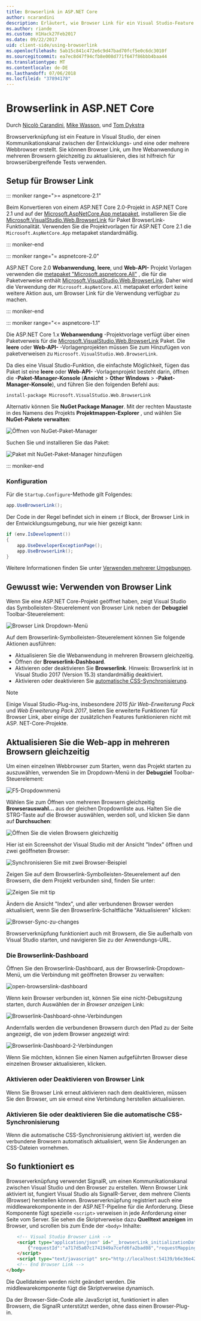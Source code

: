 ```yaml
---
title: Browserlink in ASP.NET Core
author: ncarandini
description: Erläutert, wie Browser Link für ein Visual Studio-Feature ist, die die Entwicklungsumgebung mit einem oder mehreren Webbrowsern verknüpft.
ms.author: riande
ms.custom: H1Hack27Feb2017
ms.date: 09/22/2017
uid: client-side/using-browserlink
ms.openlocfilehash: 5ab15c841c472e6c9d47bad70fcf5e0c6dc3010f
ms.sourcegitcommit: ea7ec8d47f94cfb8e008d771f647f86bbb4baa44
ms.translationtype: MT
ms.contentlocale: de-DE
ms.lasthandoff: 07/06/2018
ms.locfileid: "37894178"
---
```

# <a name="browser-link-in-aspnet-core"></a>Browserlink in ASP.NET Core

Durch [Nicolò Carandini](https://github.com/ncarandini), [Mike Wasson](https://github.com/MikeWasson), und [Tom Dykstra](https://github.com/tdykstra)

Browserverknüpfung ist ein Feature in Visual Studio, der einen Kommunikationskanal zwischen der Entwicklungs- und eine oder mehrere Webbrowser erstellt. Sie können Browser Link, um Ihre Webanwendung in mehreren Browsern gleichzeitig zu aktualisieren, dies ist hilfreich für browserübergreifende Tests verwenden.

## <a name="browser-link-setup"></a>Setup für Browser Link

::: moniker range=">= aspnetcore-2.1"

Beim Konvertieren von einem ASP.NET Core 2.0-Projekt in ASP.NET Core 2.1 und auf der [Microsoft.AspNetCore.App metapaket](xref:fundamentals/metapackage-app), installieren Sie die [Microsoft.VisualStudio.Web.BrowserLink](https://www.nuget.org/packages/Microsoft.VisualStudio.Web.BrowserLink/) für Paket BrowserLink-Funktionalität. Verwenden Sie die Projektvorlagen für ASP.NET Core 2.1 die `Microsoft.AspNetCore.App` metapaket standardmäßig.

::: moniker-end

::: moniker range="= aspnetcore-2.0"

ASP.NET Core 2.0 **Webanwendung**, **leere**, und **Web-API-** Projekt Vorlagen verwenden die [metapaket "Microsoft.aspnetcore.All"](xref:fundamentals/metapackage) , die für die Paketverweise enthält [Microsoft.VisualStudio.Web.BrowserLink](https://www.nuget.org/packages/Microsoft.VisualStudio.Web.BrowserLink/). Daher wird die Verwendung der `Microsoft.AspNetCore.All` metapaket erfordert keine weitere Aktion aus, um Browser Link für die Verwendung verfügbar zu machen.

::: moniker-end

::: moniker range="<= aspnetcore-1.1"

Die ASP.NET Core 1.x **Webanwendung** -Projektvorlage verfügt über einen Paketverweis für die [Microsoft.VisualStudio.Web.BrowserLink](https://www.nuget.org/packages/Microsoft.VisualStudio.Web.BrowserLink/) Paket. Die **leere** oder **Web-API-** -Vorlagenprojekten müssen Sie zum Hinzufügen von paketverweisen zu `Microsoft.VisualStudio.Web.BrowserLink`.

Da dies eine Visual Studio-Funktion, die einfachste Möglichkeit, fügen das Paket ist eine **leere** oder **Web-API-** -Vorlagenprojekt besteht darin, öffnen die **-Paket-Manager-Konsole** (**Ansicht** > **Other Windows** > **-Paket-Manager-Konsole**), und führen Sie den folgenden Befehl aus:

```console
install-package Microsoft.VisualStudio.Web.BrowserLink
```

Alternativ können Sie **NuGet Package Manager**. Mit der rechten Maustaste in des Namens des Projekts **Projektmappen-Explorer** , und wählen Sie **NuGet-Pakete verwalten**:

![Öffnen von NuGet-Paket-Manager](using-browserlink/_static/open-nuget-package-manager.png)

Suchen Sie und installieren Sie das Paket:

![Paket mit NuGet-Paket-Manager hinzufügen](using-browserlink/_static/add-package-with-nuget-package-manager.png)

::: moniker-end

### <a name="configuration"></a>Konfiguration

Für die `Startup.Configure`-Methode gilt Folgendes:

```csharp
app.UseBrowserLink();
```

Der Code in der Regel befindet sich in einem `if` Block, der Browser Link in der Entwicklungsumgebung, nur wie hier gezeigt kann:

```csharp
if (env.IsDevelopment())
{
    app.UseDeveloperExceptionPage();
    app.UseBrowserLink();
}
```

Weitere Informationen finden Sie unter [Verwenden mehrerer Umgebungen](xref:fundamentals/environments).

## <a name="how-to-use-browser-link"></a>Gewusst wie: Verwenden von Browser Link

Wenn Sie eine ASP.NET Core-Projekt geöffnet haben, zeigt Visual Studio das Symbolleisten-Steuerelement von Browser Link neben der **Debugziel** Toolbar-Steuerelement:

![Browser Link Dropdown-Menü](using-browserlink/_static/browserLink-dropdown-menu.png)

Auf dem Browserlink-Symbolleisten-Steuerelement können Sie folgende Aktionen ausführen:

* Aktualisieren Sie die Webanwendung in mehreren Browsern gleichzeitig.
* Öffnen der **Browserlink-Dashboard**.
* Aktivieren oder deaktivieren Sie **Browserlink**. Hinweis: Browserlink ist in Visual Studio 2017 (Version 15.3) standardmäßig deaktiviert.
* Aktivieren oder deaktivieren Sie [automatische CSS-Synchronisierung](#enable-or-disable-css-auto-sync).

> [!NOTE]
> Einige Visual Studio-Plug-ins, insbesondere *2015 für Web-Erweiterung Pack* und *Web Erweiterung Pack 2017*, bieten Sie erweiterte Funktionen für Browser Link, aber einige der zusätzlichen Features funktionieren nicht mit ASP. NET-Core-Projekte.

## <a name="refresh-the-web-app-in-several-browsers-at-once"></a>Aktualisieren Sie die Web-app in mehreren Browsern gleichzeitig

Um einen einzelnen Webbrowser zum Starten, wenn das Projekt starten zu auszuwählen, verwenden Sie im Dropdown-Menü in der **Debugziel** Toolbar-Steuerelement:

![F5-Dropdownmenü](using-browserlink/_static/debug-target-dropdown-menu.png)

Wählen Sie zum Öffnen von mehreren Browsern gleichzeitig **Browserauswahl...**  aus der gleichen Dropdownliste aus. Halten Sie die STRG-Taste auf die Browser auswählen, werden soll, und klicken Sie dann auf **Durchsuchen**:

![Öffnen Sie die vielen Browsern gleichzeitig](using-browserlink/_static/open-many-browsers-at-once.png)

Hier ist ein Screenshot der Visual Studio mit der Ansicht "Index" öffnen und zwei geöffneten Browser:

![Synchronisieren Sie mit zwei Browser-Beispiel](using-browserlink/_static/sync-with-two-browsers-example.png)

Zeigen Sie auf dem Browserlink-Symbolleisten-Steuerelement auf den Browsern, die dem Projekt verbunden sind, finden Sie unter:

![Zeigen Sie mit tip](using-browserlink/_static/hoover-tip.png)

Ändern die Ansicht "Index", und aller verbundenen Browser werden aktualisiert, wenn Sie den Browserlink-Schaltfläche "Aktualisieren" klicken:

![Browser-Sync-zu-changes](using-browserlink/_static/browsers-sync-to-changes.png)

Browserverknüpfung funktioniert auch mit Browsern, die Sie außerhalb von Visual Studio starten, und navigieren Sie zu der Anwendungs-URL.

### <a name="the-browser-link-dashboard"></a>Die Browserlink-Dashboard

Öffnen Sie den Browserlink-Dashboard, aus der Browserlink-Dropdown-Menü, um die Verbindung mit geöffneten Browser zu verwalten:

![open-browserslink-dashboard](using-browserlink/_static/open-browserlink-dashboard.png)

Wenn kein Browser verbunden ist, können Sie eine nicht-Debugsitzung starten, durch Auswählen der *in Browser anzeigen* Link:

![Browserlink-Dashboard-ohne-Verbindungen](using-browserlink/_static/browserlink-dashboard-no-connections.png)

Andernfalls werden die verbundenen Browsern durch den Pfad zu der Seite angezeigt, die von jedem Browser angezeigt wird:

![Browserlink-Dashboard-2-Verbindungen](using-browserlink/_static/browserlink-dashboard-two-connections.png)

Wenn Sie möchten, können Sie einen Namen aufgeführten Browser diese einzelnen Browser aktualisieren, klicken.

### <a name="enable-or-disable-browser-link"></a>Aktivieren oder Deaktivieren von Browser Link

Wenn Sie Browser Link erneut aktivieren nach dem deaktivieren, müssen Sie den Browser, um sie erneut eine Verbindung herstellen aktualisieren.

### <a name="enable-or-disable-css-auto-sync"></a>Aktivieren Sie oder deaktivieren Sie die automatische CSS-Synchronisierung

Wenn die automatische CSS-Synchronisierung aktiviert ist, werden die verbundene Browsern automatisch aktualisiert, wenn Sie Änderungen an CSS-Dateien vornehmen.

## <a name="how-it-works"></a>So funktioniert es

Browserverknüpfung verwendet SignalR, um einen Kommunikationskanal zwischen Visual Studio und den Browser zu erstellen. Wenn Browser Link aktiviert ist, fungiert Visual Studio als SignalR-Server, dem mehrere Clients (Browser) herstellen können. Browserverknüpfung registriert auch eine middlewarekomponente in der ASP.NET-Pipeline für die Anforderung. Diese Komponente fügt spezielle `<script>` verweisen in jede Anforderung einer Seite vom Server. Sie sehen die Skriptverweise dazu **Quelltext anzeigen** im Browser, und scrollen bis zum Ende der `<body>` Inhalte:

```html
    <!-- Visual Studio Browser Link -->
    <script type="application/json" id="__browserLink_initializationData">
        {"requestId":"a717d5a07c1741949a7cefd6fa2bad08","requestMappingFromServer":false}
    </script>
    <script type="text/javascript" src="http://localhost:54139/b6e36e429d034f578ebccd6a79bf19bf/browserLink" async="async"></script>
    <!-- End Browser Link -->
</body>
```

Die Quelldateien werden nicht geändert werden. Die middlewarekomponente fügt die Skriptverweise dynamisch.

Da der Browser-Side-Code alle JavaScript ist, funktioniert in allen Browsern, die SignalR unterstützt werden, ohne dass einen Browser-Plug-in.
